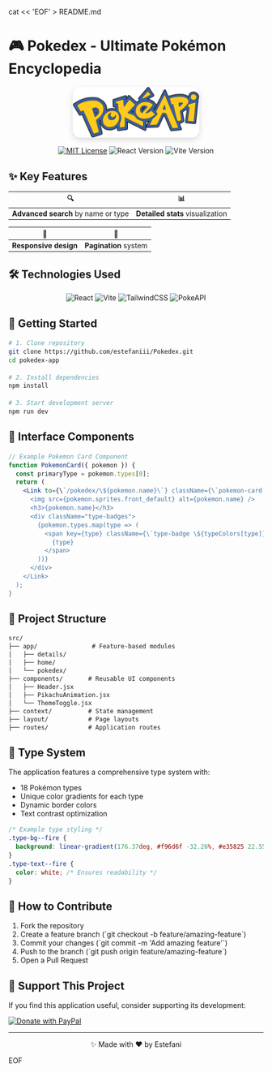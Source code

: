 cat << 'EOF' > README.md
# 🎮 Pokedex - Ultimate Pokémon Encyclopedia

<div align="center">
  <img src="https://raw.githubusercontent.com/PokeAPI/media/master/logo/pokeapi_256.png" width="250" style="border-radius: 15px; box-shadow: 0 4px 12px rgba(0,0,0,0.15)" alt="Pokedex Logo">
  
  [![MIT License](https://img.shields.io/badge/License-MIT-green.svg)](LICENSE)
  ![React Version](https://img.shields.io/badge/React-18+-61DAFB.svg?logo=react)
  ![Vite Version](https://img.shields.io/badge/Vite-4.x-646CFF.svg?logo=vite)
</div>

## ✨ Key Features

| 🔍 | 📊 |
|----|----|
| **Advanced search** by name or type | **Detailed stats** visualization |

| 📱 | 🔄 |
|----|----|
| **Responsive design** | **Pagination** system |

## 🛠️ Technologies Used

<div align="center">

![React](https://img.shields.io/badge/-React-61DAFB?logo=react&logoColor=white&style=for-the-badge)
![Vite](https://img.shields.io/badge/-Vite-646CFF?logo=vite&logoColor=white&style=for-the-badge)
![TailwindCSS](https://img.shields.io/badge/-TailwindCSS-06B6D4?logo=tailwindcss&logoColor=white&style=for-the-badge)
![PokeAPI](https://img.shields.io/badge/-PokeAPI-EF5350?logo=pokemon&logoColor=white&style=for-the-badge)

</div>

## 🚀 Getting Started

```bash
# 1. Clone repository
git clone https://github.com/estefaniii/Pokedex.git
cd pokedex-app

# 2. Install dependencies
npm install

# 3. Start development server
npm run dev
```

## 🎨 Interface Components

```jsx
// Example Pokemon Card Component
function PokemonCard({ pokemon }) {
  const primaryType = pokemon.types[0];
  return (
    <Link to={\`/pokedex/\${pokemon.name}\`} className={\`pokemon-card \${typeColors[primaryType]}\`}>
      <img src={pokemon.sprites.front_default} alt={pokemon.name} />
      <h3>{pokemon.name}</h3>
      <div className="type-badges">
        {pokemon.types.map(type => (
          <span key={type} className={\`type-badge \${typeColors[type]}\`}>
            {type}
          </span>
        ))}
      </div>
    </Link>
  );
}
```

## 📂 Project Structure

```
src/
├── app/               # Feature-based modules
│   ├── details/
│   ├── home/
│   └── pokedex/            
├── components/       # Reusable UI components
│   ├── Header.jsx
│   ├── PikachuAnimation.jsx
│   └── ThemeToggle.jsx
├── context/          # State management
├── layout/           # Page layouts
├── routes/           # Application routes
```

## 🌈 Type System

The application features a comprehensive type system with:

- 18 Pokémon types
- Unique color gradients for each type
- Dynamic border colors
- Text contrast optimization

```css
/* Example type styling */
.type-bg--fire {
  background: linear-gradient(176.37deg, #f96d6f -32.26%, #e35825 22.55%, #e8ae1b 125.72%);
}
.type-text--fire {
  color: white; /* Ensures readability */
}
```

## 🤝 How to Contribute

1. Fork the repository
2. Create a feature branch (\`git checkout -b feature/amazing-feature\`)
3. Commit your changes (\`git commit -m 'Add amazing feature'\`)
4. Push to the branch (\`git push origin feature/amazing-feature\`)
5. Open a Pull Request



## 💖 Support This Project

If you find this application useful, consider supporting its development:

[![Donate with PayPal](https://img.shields.io/badge/Donate-PayPal-00457C?style=for-the-badge&logo=paypal)](https://paypal.me/estefanniii?country.x=PA&locale.x=es_XC)

---

<div align="center">
  <p>✨ Made with ❤️ by Estefani</p>
</div>
EOF
